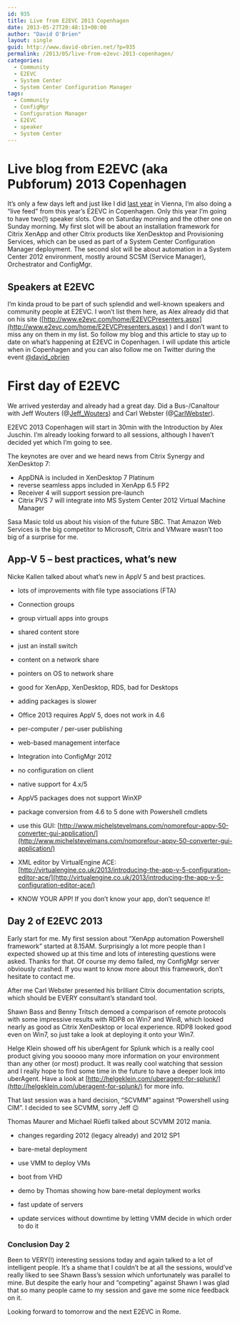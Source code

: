 ```yaml
---
id: 935
title: Live from E2EVC 2013 Copenhagen
date: 2013-05-27T20:48:13+00:00
author: "David O'Brien"
layout: single
guid: http://www.david-obrien.net/?p=935
permalink: /2013/05/live-from-e2evc-2013-copenhagen/
categories:
  - Community
  - E2EVC
  - System Center
  - System Center Configuration Manager
tags:
  - Community
  - ConfigMgr
  - Configuration Manager
  - E2EVC
  - speaker
  - System Center
---
```

# Live blog from E2EVC (aka Pubforum) 2013 Copenhagen

It’s only a few days left and just like I did [last year](/2012/05/27/im-at-e2evc-2012-in-vienna-live-feed-2/) in Vienna, I’m also doing a “live feed” from this year’s E2EVC in Copenhagen. Only this year I’m going to have two(!) speaker slots. One on Saturday morning and the other one on Sunday morning. My first slot will be about an installation framework for Citrix XenApp and other Citrix products like XenDesktop and Provisioning Services, which can be used as part of a System Center Configuration Manager deployment. The second slot will be about automation in a System Center 2012 environment, mostly around SCSM (Service Manager), Orchestrator and ConfigMgr.


## Speakers at E2EVC

I’m kinda proud to be part of such splendid and well-known speakers and community people at E2EVC. I won’t list them here, as Alex already did that on his site ([http://www.e2evc.com/home/E2EVCPresenters.aspx](http://www.e2evc.com/home/E2EVCPresenters.aspx) ) and I don’t want to miss any on them in my list. So follow my blog and this article to stay up to date on what’s happening at E2EVC in Copenhagen. I will update this article when in Copenhagen and you can also follow me on Twitter during the event [@david_obrien](https://twitter.com/david_obrien)



# First day of E2EVC

We arrived yesterday and already had a great day. Did a Bus-/Canaltour with Jeff Wouters (@[Jeff_Wouters](http://twitter.com/Jeff_Wouters)) and Carl Webster (@[CarlWebster](http://twitter.com/CarlWebster)).

E2EVC 2013 Copenhagen will start in 30min with the Introduction by Alex Juschin. I’m already looking forward to all sessions, although I haven’t decided yet which I’m going to see.

The keynotes are over and we heard news from Citrix Synergy and XenDesktop 7:

* AppDNA is included in XenDesktop 7 Platinum
* reverse seamless apps included in XenApp 6.5 FP2
* Receiver 4 will support session pre-launch
* Citrix PVS 7 will integrate into MS System Center 2012 Virtual Machine Manager

Sasa Masic told us about his vision of the future SBC. That Amazon Web Services is the big competitor to Microsoft, Citrix and VMware wasn’t too big of a surprise for me.

## App-V 5 – best practices, what’s new

Nicke Kallen talked about what’s new in AppV 5 and best practices.

* lots of improvements with file type associations (FTA)
* Connection groups
* group virtuall apps into groups

* shared content store
* just an install switch
* content on a network share
* pointers on OS to network share
* good for XenApp, XenDesktop, RDS, bad for Desktops

* adding packages is slower
* Office 2013 requires AppV 5, does not work in 4.6
* per-computer / per-user publishing
* web-based management interface
* Integration into ConfigMgr 2012
* no configuration on client
* native support for 4.x/5

* AppV5 packages does not support WinXP
* package conversion from 4.6 to 5 done with Powershell cmdlets
* use this GUI: [http://www.michelstevelmans.com/nomorefour-appv-50-converter-gui-application/](http://www.michelstevelmans.com/nomorefour-appv-50-converter-gui-application/)

* XML editor by VirtualEngine ACE: [http://virtualengine.co.uk/2013/introducing-the-app-v-5-configuration-editor-ace/](http://virtualengine.co.uk/2013/introducing-the-app-v-5-configuration-editor-ace/)
* KNOW YOUR APP! If you don’t know your app, don’t sequence it!

## Day 2 of E2EVC 2013

Early start for me. My first session about “XenApp automation Powershell framework” started at 8.15AM.
Surprisingly a lot more people than I expected showed up at this time and lots of interesting questions were asked. Thanks for that. Of course my demo failed, my ConfigMgr server obviously crashed.
If you want to know more about this framework, don’t hesitate to contact me.

After me Carl Webster presented his brilliant Citrix documentation scripts, which should be EVERY consultant’s standard tool.

Shawn Bass and Benny Tritsch demoed a comparison of remote protocols with some impressive results with RDP8 on Win7 and Win8, which looked nearly as good as Citrix XenDesktop or local experience.
RDP8 looked good even on Win7, so just take a look at deploying it onto your Win7.

Helge Klein showed off his uberAgent for Splunk which is a really cool product giving you sooooo many more information on your environment than any other (or most) product.
It was really cool watching that session and I really hope to find some time in the future to have a deeper look into uberAgent. Have a look at [http://helgeklein.com/uberagent-for-splunk/](http://helgeklein.com/uberagent-for-splunk/) for more info.

That last session was a hard decision, “SCVMM” against “Powershell using CIM”. I decided to see SCVMM, sorry Jeff 😉

Thomas Maurer and Michael Rüefli talked about SCVMM 2012 mania.

* changes regarding 2012 (legacy already) and 2012 SP1
* bare-metal deployment
* use VMM to deploy VMs
* boot from VHD

* demo by Thomas showing how bare-metal deployment works
* fast update of servers
* update services without downtime by letting VMM decide in which order to do it

### Conclusion Day 2

Been to VERY(!) interesting sessions today and again talked to a lot of intelligent people. It’s a shame that I couldn’t be at all the sessions, would’ve really liked to see Shawn Bass’s session which unfortunately was parallel to mine. But despite the early hour and “competing” against Shawn I was glad that so many people came to my session and gave me some nice feedback on it.

Looking forward to tomorrow and the next E2EVC in Rome.
